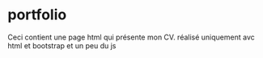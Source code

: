 # portfolio
 Ceci contient une page html qui présente mon CV. réalisé  uniquement avc html et bootstrap et un peu du js
